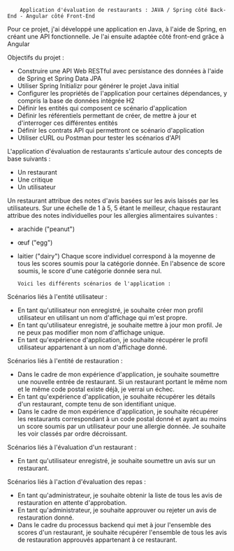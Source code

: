         Application d'évaluation de restaurants : JAVA / Spring côté Back-End - Angular côté Front-End

Pour ce projet, j'ai développé une application en Java, à l'aide de Spring, en créant une API fonctionnelle. 
Je l'ai ensuite adaptée côté front-end grâce à Angular

Objectifs du projet :
- Construire une API Web RESTful avec persistance des données à l'aide de Spring et Spring Data JPA
- Utiliser Spring Initializr pour générer le projet Java initial
- Configurer les propriétés de l'application pour certaines dépendances, y compris la base de données intégrée H2
- Définir les entités qui composent ce scénario d'application
- Définir les référentiels permettant de créer, de mettre à jour et d'interroger ces différentes entités
- Définir les contrats API qui permettront ce scénario d'application
- Utiliser cURL ou Postman pour tester les scénarios d'API

L'application d'évaluation de restaurants s'articule autour des concepts de base suivants :

- Un restaurant
- Une critique 
- Un utilisateur
  
Un restaurant attribue des notes d'avis basées sur les avis laissés par les utilisateurs. 
Sur une échelle de 1 à 5, 5 étant le meilleur, chaque restaurant attribue des notes individuelles pour les allergies alimentaires suivantes :
- arachide ("peanut")
- œuf ("egg")
- laitier ("dairy")
Chaque score individuel correspond à la moyenne de tous les scores soumis pour la catégorie donnée. En l'absence de score soumis, le score d'une catégorie donnée sera nul.


      Voici les différents scénarios de l'application :

Scénarios liés à l'entité utilisateur :

- En tant qu'utilisateur non enregistré, je souhaite créer mon profil utilisateur en utilisant un nom d'affichage qui m'est propre.
- En tant qu'utilisateur enregistré, je souhaite mettre à jour mon profil. Je ne peux pas modifier mon nom d'affichage unique.
- En tant qu'expérience d'application, je souhaite récupérer le profil utilisateur appartenant à un nom d'affichage donné.

Scénarios liés à l'entité de restauration :

- Dans le cadre de mon expérience d'application, je souhaite soumettre une nouvelle entrée de restaurant. Si un restaurant portant le même nom et le même code postal existe déjà, je verrai un échec.
- En tant qu'expérience d'application, je souhaite récupérer les détails d'un restaurant, compte tenu de son identifiant unique.
- Dans le cadre de mon expérience d'application, je souhaite récupérer les restaurants correspondant à un code postal donné et ayant au moins un score soumis par un utilisateur pour une allergie donnée. Je souhaite les voir classés par ordre décroissant.

Scénarios liés à l'évaluation d'un restaurant :

- En tant qu'utilisateur enregistré, je souhaite soumettre un avis sur un restaurant.

Scénarios liés à l'action d'évaluation des repas :

- En tant qu'administrateur, je souhaite obtenir la liste de tous les avis de restauration en attente d'approbation.
- En tant qu'administrateur, je souhaite approuver ou rejeter un avis de restauration donné.
- Dans le cadre du processus backend qui met à jour l'ensemble des scores d'un restaurant, je souhaite récupérer l'ensemble de tous les avis de restauration approuvés appartenant à ce restaurant.



